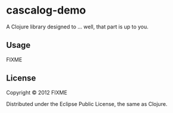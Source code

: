 # cascalog-demo

A Clojure library designed to ... well, that part is up to you.

## Usage

FIXME

## License

Copyright © 2012 FIXME

Distributed under the Eclipse Public License, the same as Clojure.
